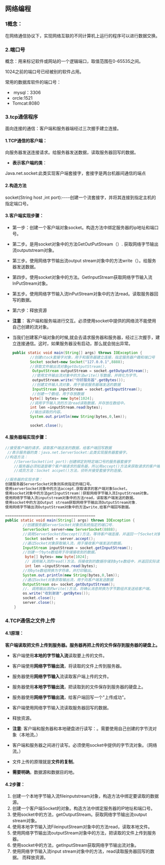 ## 网络编程

### 1概念：

在网络通信协议下，实现网络互联的不同计算机上运行的程序可以进行数据交换。

### 2.端口号

概念：用来标记软件或网站的一个逻辑端口，取值范围在0-65535之间。

1024之前的端口号已经被别的软件占用。

常用的数据库软件的端口号：

- ​	mysql：3306
- orcle:1521
- Tomcat:8080

### 3.tcp通信程序

面向连接的通信：客户端和服务器端经过三次握手建立连接。

#### 1.TCP通信的客户端：

向服务器发送连接请求。给服务器发送数据，读取服务器回写的数据。

- **表示客户端的类**：

Java.net.socket:此类实现客户端套接字，套接字是两台机器间通信的端点

#### **2**.**构造方法**

socket(String host ,int  port):----创建一个流套接字，并将其连接到指定主机的指定端口号。

#### 3.**客户端实现步骤**：

- 第一步：创建一个客户端对象socket。构造方法中绑定服务器的ip地址和端口号。

- 第二步。是用socket对象中的方法GetOutPutStream（）. 获取网络字节输出流outputstream对象。

- 第三步。使用网络字节输出流output stream对象中的方法write（）。给服务器发送数据。

- 第四步。使用socket对象中的方法。GetInputStream获取网络字节输入流InPutStream对象。

- 第五步。使用网络字节输入流InPutStream对象中的方法read。读取服务器回写的数据。

- 第六步：释放资源

- **注意**：
  客户端和服务端进行交互。必须使用socket中提供的网络流不能使用自己创建的流对象。

- 当我们创建客户端对象的时候,就会去请求服务器和服务器，经过三次握手，建立连接通信。这时，如果服务器没有启动，那么就会抛出异常。

  ```java
  public static void main(String[] args) throws IOException {
          //创建stock套接字对象，用于和服务器建立连接，指定服务器户籍和端口号
          Socket socket=new Socket("127.0.0.1",8888);
          //获取文件输出流对象getOutputStream(),
           OutputStream outputStream = socket.getOutputStream();
           //使用文件输出流对象中的方法write()写数据，并转化为字节。
           outputStream.write("你好服务器".getBytes());
           //创建文件输入流对象，用于接收服务器端发送的数据
           InputStream inputStream = socket.getInputStream();
           //创建一个数组，用于存放数据
          byte[] bytes= new byte[1024];
          //调用字节输入流的方法read读取数据，并存放在数组中。
          int len =inputStream.read(bytes);
          //输出读取的内容。
          System.out.println(new String(bytes,0,len));
  
          socket.close();
  ```
  
  

#### 4.服务器端实现步骤：

```java
//接受客户端的请求，读取客户端送发的数据，给客户端回写数据
 //表示服务器的类：java.net.ServerSocket:此类实现服务器套接字。
//构造方法：
    //ServerSocket(int port):创建绑定到特定端口号的服务器套接字
    //服务器必须知道是哪个客户端请求的服务器，所以用accept()方法来获取请求的客户端对象 Socket.
    //成员方法：Socket accpet()方法，侦听并接受套接字的连接。

//服务器的实现步骤：
创建服务器ServerSocket对象则系统指定的端口号。
使用serverSocket对象中的方法accept.获取请求的客户端对象Socket。
使用socket对象中的方法getInputStream()获取网络字节输入流InputStream对象。
使用网络字节输入流inputstream对象中的方法read，读取客户端发送的数据。
使用socket中的方法Output stream获取网络字节输出流OutputStream对象.
使用网络字节输出流OutputStream对象中的方法write,给客户端回写数据。

=========================================
public static void main(String[] args) throws IOException {
        //创建服务器ServerSocket对象则系统指定的端口号.
        ServerSocket server=new ServerSocket(8888);
        //调用ServerSocket的accept()方法，等待客户端连接，并返回一个Socket对象。
         Socket socket = server.accept();
        //通过Socket对象获取输入流，用于接收客户端发送的数据。
        InputStream inputStream = socket.getInputStream();
        //创建一个byte数组用于存储接收到的数据。
         byte[] bytes= new byte[1024];
         // 调用输入流的read()方法，将接收到的数据存储到byte数组中，并返回实际读取的字节数。 
         int len =inputStream.read(bytes);
        //将byte数组转换为字符串，并打印输出。
        System.out.println(new String(bytes,0,len));
        //通过Socket对象获取输出流，用于向客户端发送数据
        OutputStream os= socket.getOutputStream();
        //. 调用输出流的write()方法，将确认消息转换为字节数组并发送给客户端。
        os.write("收到谢谢".getBytes());
        socket.close();
        server.close();
    }
```

### 4.TCP通信之文件上传

#### 4.1原理：

**客户端读取把文件上传到服务器。服务器再把上传的文件保存到服务器的硬盘上。**

- 客户端使用**本地的字节输入流**读取要上传的文件。
- 客户端使用**网络字节输出流**，将读取的文件上传到服务器。
- 服务器使用**网络字节输入**流读取客户端上传的文件。
- 服务器使用**本地字节输出流**，把读取到的文件保存到服务器的硬盘上。
- 服务器使用**网络字节输出流**，给客户端回写一个"上传成功"。
- 客户端使用网络字节输入流读取服务器回写的数据。
- 释放资源。

- **注意**: 客户端和服务器和本地硬盘进行读写：。需要使用自己创建的字节流对象（本地流。）
- 客户端和服务器之间进行读写。必须使用socket中提供的字节流对象。（网络流。）
- 文件上传的原理就是**文件的复制**。
- **需要明确**。数据源和数据目的地。

#### 4.2步骤：

1. 创建一个本地字节输入流fileinputstream对象，构造方法中绑定要读取的数据源。
2. 创建一个客户端Socket的对象。构造方法中绑定服务器的IP地址和端口号。
3. 使用socket中的方法，getOutputStream。获取网络字节输出流output stream对象。
4. 使用本地字节输入流FileinputStream对象中的方法read，读取本地文件。
5. 使用网络字节输出流outputStream对象中的方法，把读取的文件上传到服务器。
6. 使用socket中的方法，getInputStream获取网络字节输出流对象。
7. 使用网络字节输入流input stream对象中的方法，read读取服务器回写的数据。
   而释放资源。

